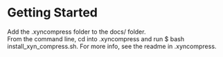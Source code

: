 # Getting Started

Add the .xyncompress folder to the docs/ folder.  
From the command line, cd into .xyncompress and run $ bash install_xyn_compress.sh.  For more info, see the readme in .xyncompress.
